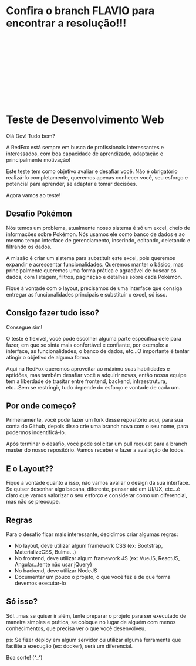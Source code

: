 # Confira o branch FLAVIO para encontrar a resolução!!!

<br><br><br><br><br><br><br><br><br><br>

# Teste de Desenvolvimento Web

Olá Dev! Tudo bem?

A RedFox está sempre em busca de profissionais interessantes e interessados, com boa capacidade de aprendizado, adaptação e principalmente motivação!

Este teste tem como objetivo avaliar e desafiar você. Não é obrigatório realizá-lo completamente, queremos apenas conhecer você, seu esforço e potencial para aprender, se adaptar e tomar decisões.

Agora vamos ao teste!


## Desafio Pokémon

Nós temos um problema, atualmente nosso sistema é só um excel, cheio de informações sobre Pokémon. Nós usamos ele como banco de dados e ao mesmo tempo interface de gerenciamento, inserindo, editando, deletando e filtrando os dados.

A missão é criar um sistema para substituir este excel, pois queremos expandir e acrescentar funcionalidades. Queremos manter o básico, mas principalmente queremos uma forma prática e agradável de buscar os dados, com listagem, filtros, paginação e detalhes sobre cada Pokémon.

Fique à vontade com o layout, precisamos de uma interface que consiga entregar as funcionalidades principais e substituir o excel, só isso.


## Consigo fazer tudo isso?

Consegue sim!

O teste é flexível, você pode escolher alguma parte específica dele para fazer, em que se sinta mais confortável e confiante, por exemplo: a interface, as funcionalidades, o banco de dados, etc...O importante é tentar atingir o objetivo de alguma forma.

Aqui na RedFox queremos aproveitar ao máximo suas habilidades e aptidões, mas também desafiar você a adquirir novas, então nossa equipe tem a liberdade de trasitar entre frontend, backend, infraestrutura, etc...Sem se restringir, tudo depende do esforço e vontade de cada um.


## Por onde começo?

Primeiramente, você pode fazer um fork desse repositório aqui, para sua conta do Github, depois disso crie uma branch nova com o seu nome, para podermos indentificá-lo.

Após terminar o desafio, você pode solicitar um pull request para a branch master do nosso repositório. Vamos receber e fazer a avaliação de todos.


## E o Layout??

Fique a vontade quanto a isso, não vamos avaliar o design da sua interface. Se quiser desenhar algo bacana, diferente, pensar até em UI/UX, etc...é claro que vamos valorizar o seu esforço e considerar como um diferencial, mas não se preocupe. 


## Regras

Para o desafio ficar mais interessante, decidimos criar algumas regras:
- No layout, deve utilizar algum framework CSS (ex: Bootstrap, MaterializeCSS, Bulma...)
- No frontend, deve utilizar algum framework JS (ex: VueJS, ReactJS, Angular...tente não usar jQuery)
- No backend, deve utilizar NodeJS
- Documentar um pouco o projeto, o que você fez e de que forma devemos executar-lo


## Só isso?

Só!...mas se quiser ir além, tente preparar o projeto para ser executado de maneira simples e prática, se coloque no lugar de alguém com menos conhecimentos, que precisa ver o que você desenvolveu. 

ps: Se fizer deploy em algum servidor ou utilizar alguma ferramenta que facilite a execução (ex: docker), será um diferencial.


Boa sorte! (^_^)

